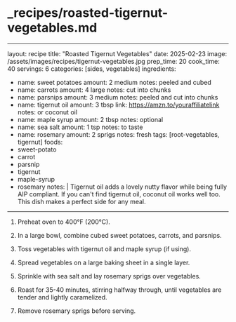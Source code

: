# _recipes/roasted-tigernut-vegetables.md
---
layout: recipe
title: "Roasted Tigernut Vegetables"
date: 2025-02-23
image: /assets/images/recipes/tigernut-vegetables.jpg
prep_time: 20
cook_time: 40
servings: 6
categories: [sides, vegetables]
ingredients:
  - name: sweet potatoes
    amount: 2 medium
    notes: peeled and cubed
  - name: carrots
    amount: 4 large
    notes: cut into chunks
  - name: parsnips
    amount: 3 medium
    notes: peeled and cut into chunks
  - name: tigernut oil
    amount: 3 tbsp
    link: https://amzn.to/youraffiliatelink
    notes: or coconut oil
  - name: maple syrup
    amount: 2 tbsp
    notes: optional
  - name: sea salt
    amount: 1 tsp
    notes: to taste
  - name: rosemary
    amount: 2 sprigs
    notes: fresh
tags: [root-vegetables, tigernut]
foods:
  - sweet-potato
  - carrot
  - parsnip
  - tigernut
  - maple-syrup
  - rosemary
notes: |
  Tigernut oil adds a lovely nutty flavor while being fully AIP compliant. If you can't find tigernut oil, coconut oil works well too. This dish makes a perfect side for any meal.
---
1. Preheat oven to 400°F (200°C).

2. In a large bowl, combine cubed sweet potatoes, carrots, and parsnips.

3. Toss vegetables with tigernut oil and maple syrup (if using).

4. Spread vegetables on a large baking sheet in a single layer.

5. Sprinkle with sea salt and lay rosemary sprigs over vegetables.

6. Roast for 35-40 minutes, stirring halfway through, until vegetables are tender and lightly caramelized.

7. Remove rosemary sprigs before serving.